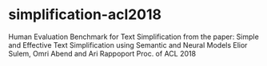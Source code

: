 # simplification-acl2018
Human Evaluation Benchmark for Text Simplification from the paper:
    Simple and Effective Text Simplification using Semantic and Neural Models
    Elior Sulem, Omri Abend and Ari Rappoport
    Proc. of ACL 2018

